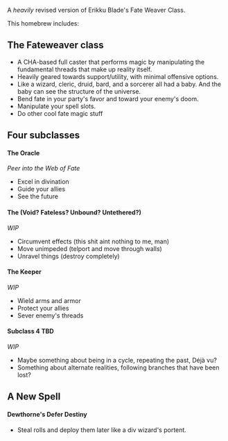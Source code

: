 A *heavily* revised version of Erikku Blade's Fate Weaver Class.

This homebrew includes:
## The Fateweaver class
- A CHA-based full caster that performs magic by manipulating the fundamental threads that make up reality itself.
- Heavily geared towards support/utility, with minimal offensive options.
- Like a wizard, cleric, druid, bard, and a sorcerer all had a baby. And the baby can see the structure of the universe.
- Bend fate in your party's favor and toward your enemy's doom.
- Manipulate your spell slots.
- Do other cool fate magic stuff

## Four subclasses
#### The Oracle
*Peer into the Web of Fate*
- Excel in divination
- Guide your allies
- See the future

#### The (Void? Fateless? Unbound? Untethered?)
*WIP*
- Circumvent effects (this shit aint nothing to me, man)
- Move unimpeded (telport and move through walls)
- Unravel things (destroy completely)

#### The Keeper
*WIP*
- Wield arms and armor
- Protect your allies
- Sever enemy's threads

#### Subclass 4 TBD
*WIP*
- Maybe something about being in a cycle, repeating the past, Déjà vu?
- Something about alternate realities, following branches that have been lost?

## A New Spell
#### Dewthorne's Defer Destiny
- Steal rolls and deploy them later like a div wizard's portent.
